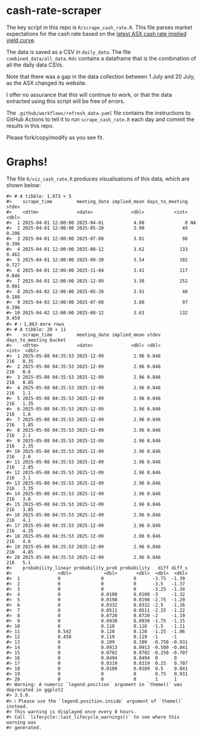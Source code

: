 
<!-- README.md is generated from README.Rmd. Please edit that file -->

# cash-rate-scraper

The key script in this repo is `R/scrape_cash_rate.R`. This file parses
market expectations for the cash rate based on the [latest ASX cash rate
implied yield
curve](https://www.asx.com.au/markets/trade-our-derivatives-market/futures-market/rba-rate-tracker).

The data is saved as a CSV in `daily_data`. The file
`combined_data/all_data.Rds` contains a dataframe that is the
combination of all the daily data CSVs.

Note that there was a gap in the data collection between 1 July and 20
July, as the ASX changed its website.

I offer no assurance that this will continue to work, or that the data
extracted using this script will be free of errors.

The `.github/workflows/refresh_data.yaml` file contains the instructions
to GitHub Actions to tell it to run `scrape_cash_rate.R` each day and
commit the results in this repo.

Please fork/copy/modify as you see fit.

# Graphs!

The file `R/viz_cash_rate.R` produces visualisations of this data, which
are shown below:

    #> # A tibble: 1,873 × 5
    #>    scrape_time         meeting_date implied_mean days_to_meeting  stdev
    #>    <dttm>              <date>              <dbl>           <int>  <dbl>
    #>  1 2025-04-01 12:00:00 2025-04-01           4.08               0 NA    
    #>  2 2025-04-01 12:00:00 2025-05-20           3.90              49  0.206
    #>  3 2025-04-01 12:00:00 2025-07-08           3.81              98  0.396
    #>  4 2025-04-01 12:00:00 2025-08-12           3.62             133  0.462
    #>  5 2025-04-01 12:00:00 2025-09-30           3.54             182  0.727
    #>  6 2025-04-01 12:00:00 2025-11-04           3.41             217  0.846
    #>  7 2025-04-01 12:00:00 2025-12-09           3.38             252  0.901
    #>  8 2025-04-02 12:00:00 2025-05-20           3.91              48  0.188
    #>  9 2025-04-02 12:00:00 2025-07-08           3.80              97  0.396
    #> 10 2025-04-02 12:00:00 2025-08-12           3.63             132  0.459
    #> # ℹ 1,863 more rows
    #> # A tibble: 20 × 11
    #>    scrape_time         meeting_date implied_mean stdev days_to_meeting bucket
    #>    <dttm>              <date>              <dbl> <dbl>           <int>  <dbl>
    #>  1 2025-05-08 04:35:53 2025-12-09           2.96 0.846             216   0.35
    #>  2 2025-05-08 04:35:53 2025-12-09           2.96 0.846             216   0.6 
    #>  3 2025-05-08 04:35:53 2025-12-09           2.96 0.846             216   0.85
    #>  4 2025-05-08 04:35:53 2025-12-09           2.96 0.846             216   1.1 
    #>  5 2025-05-08 04:35:53 2025-12-09           2.96 0.846             216   1.35
    #>  6 2025-05-08 04:35:53 2025-12-09           2.96 0.846             216   1.6 
    #>  7 2025-05-08 04:35:53 2025-12-09           2.96 0.846             216   1.85
    #>  8 2025-05-08 04:35:53 2025-12-09           2.96 0.846             216   2.1 
    #>  9 2025-05-08 04:35:53 2025-12-09           2.96 0.846             216   2.35
    #> 10 2025-05-08 04:35:53 2025-12-09           2.96 0.846             216   2.6 
    #> 11 2025-05-08 04:35:53 2025-12-09           2.96 0.846             216   2.85
    #> 12 2025-05-08 04:35:53 2025-12-09           2.96 0.846             216   3.1 
    #> 13 2025-05-08 04:35:53 2025-12-09           2.96 0.846             216   3.35
    #> 14 2025-05-08 04:35:53 2025-12-09           2.96 0.846             216   3.6 
    #> 15 2025-05-08 04:35:53 2025-12-09           2.96 0.846             216   3.85
    #> 16 2025-05-08 04:35:53 2025-12-09           2.96 0.846             216   4.1 
    #> 17 2025-05-08 04:35:53 2025-12-09           2.96 0.846             216   4.35
    #> 18 2025-05-08 04:35:53 2025-12-09           2.96 0.846             216   4.6 
    #> 19 2025-05-08 04:35:53 2025-12-09           2.96 0.846             216   4.85
    #> 20 2025-05-08 04:35:53 2025-12-09           2.96 0.846             216   5.1 
    #>    probability_linear probability_prob probability   diff diff_s
    #>                 <dbl>            <dbl>       <dbl>  <dbl>  <dbl>
    #>  1              0               0           0      -3.75  -1.39 
    #>  2              0               0           0      -3.5   -1.37 
    #>  3              0               0           0      -3.25  -1.34 
    #>  4              0               0.0108      0.0108 -3     -1.32 
    #>  5              0               0.0198      0.0198 -2.75  -1.29 
    #>  6              0               0.0332      0.0332 -2.5   -1.26 
    #>  7              0               0.0511      0.0511 -2.25  -1.22 
    #>  8              0               0.0720      0.0720 -2     -1.19 
    #>  9              0               0.0930      0.0930 -1.75  -1.15 
    #> 10              0               0.110       0.110  -1.5   -1.11 
    #> 11              0.542           0.120       0.120  -1.25  -1.06 
    #> 12              0.458           0.119       0.119  -1     -1    
    #> 13              0               0.109       0.109  -0.750 -0.931
    #> 14              0               0.0913      0.0913 -0.500 -0.841
    #> 15              0               0.0702      0.0702 -0.250 -0.707
    #> 16              0               0.0494      0.0494  0      0    
    #> 17              0               0.0319      0.0319  0.25   0.707
    #> 18              0               0.0189      0.0189  0.5    0.841
    #> 19              0               0           0       0.75   0.931
    #> 20              0               0           0       1      1
    #> Warning: A numeric `legend.position` argument in `theme()` was deprecated in ggplot2
    #> 3.5.0.
    #> ℹ Please use the `legend.position.inside` argument of `theme()` instead.
    #> This warning is displayed once every 8 hours.
    #> Call `lifecycle::last_lifecycle_warnings()` to see where this warning was
    #> generated.
